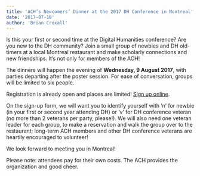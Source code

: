 ```yaml
---
title: 'ACH’s Newcomers’ Dinner at the 2017 DH Conference in Montreal'
date: '2017-07-18'
author: 'Brian Croxall'
---
```

Is this your first or second time at the Digital Humanities conference? Are you new to the DH community? Join a small group of newbies and DH old-timers at a local Montreal restaurant and make scholarly connections and new friendships. It’s not only for members of the ACH!

The dinners will happen the evening of **Wednesday, 9 August 2017**, with parties departing after the poster session. For ease of conversation, groups will be limited to six people.

Registration is already open and places are limited! [Sign up online](http://bit.ly/ACHdinner17).

On the sign-up form, we will want you to identify yourself with ‘n’ for newbie (in your first or second year attending DH) or ‘v’ for DH conference veteran (no more than 2 veterans per party, please!). We will also need one veteran leader for each group, to make a reservation and walk the group over to the restaurant; long-term ACH members and other DH conference veterans are heartily encouraged to volunteer!

We look forward to meeting you in Montreal!

Please note: attendees pay for their own costs. The ACH provides the organization and good cheer.